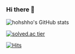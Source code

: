 ### Hi there 👋

![hohshho's GitHub stats](https://github-readme-stats.vercel.app/api?username=hohshho&show_icons=true&theme=dracula)

<!-- [![solved.ac tier](http://mazassumnida.wtf/api/v2/generate_badge?boj=tkdgur8377)](https://solved.ac/tkdgur8377) -->
[![solved.ac tier](http://mazassumnida.wtf/api/mini/generate_badge?boj=tkdgur8377)](https://solved.ac/tkdgur8377)

[![Hits](https://hits.seeyoufarm.com/api/count/incr/badge.svg?url=https%3A%2F%2Fgithub.com%2Fhohshho&count_bg=%234F8FE5&title_bg=%234D4C4C&icon=&icon_color=%23E7E7E7&title=hits&edge_flat=false)](https://hits.seeyoufarm.com)
